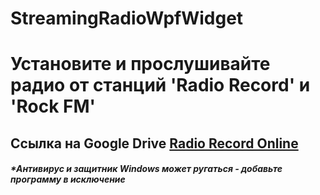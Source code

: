 # StreamingRadioWpfWidget


<h1>Установите и прослушивайте радио от станций 'Radio Record' и 'Rock FM'</h1>


<h2>Ссылка на Google Drive <a href="https://drive.google.com/open?id=1EIsXE1C2yLADD_ADYj_9fHe7aDldH_I3">Radio Record Online</a></h2>
<h5>*Антивирус и защитник Windows может ругаться - добавьте программу в исключение</h5>
